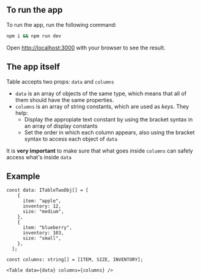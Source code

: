 ## To run the app

To run the app, run the following command:

```bash
npm i && npm run dev
```

Open [http://localhost:3000](http://localhost:3000) with your browser to see the result.

## The app itself

Table accepts two props: `data` and `columns`

- `data` is an array of objects of the same type, which means that all of them should have the same properties.
- `columns` is an array of string constants, which are used as _keys_. They help:
  - Display the appropiate text constant by using the bracket syntax in an array of display constants
  - Set the order in which each column appears, also using the bracket syntax to access each object of `data`

It is **very important** to make sure that what goes inside `columns` can safely access what's inside `data`

## Example

```
const data: ITableTwoObj[] = [
    {
      item: "apple",
      inventory: 12,
      size: "medium",
    },
    {
      item: "blueberry",
      inventory: 103,
      size: "small",
    },
  ];

const columns: string[] = [ITEM, SIZE, INVENTORY];

<Table data={data} columns={columns} />
```
